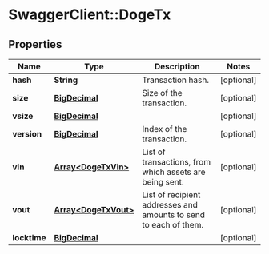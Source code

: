 # SwaggerClient::DogeTx

## Properties
Name | Type | Description | Notes
------------ | ------------- | ------------- | -------------
**hash** | **String** | Transaction hash. | [optional] 
**size** | [**BigDecimal**](BigDecimal.md) | Size of the transaction. | [optional] 
**vsize** | [**BigDecimal**](BigDecimal.md) |  | [optional] 
**version** | [**BigDecimal**](BigDecimal.md) | Index of the transaction. | [optional] 
**vin** | [**Array&lt;DogeTxVin&gt;**](DogeTxVin.md) | List of transactions, from which assets are being sent. | [optional] 
**vout** | [**Array&lt;DogeTxVout&gt;**](DogeTxVout.md) | List of recipient addresses and amounts to send to each of them. | [optional] 
**locktime** | [**BigDecimal**](BigDecimal.md) |  | [optional] 

